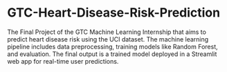 # GTC-Heart-Disease-Risk-Prediction
The Final Project of the GTC Machine Learning Internship that aims to predict heart disease risk using the UCI dataset. The machine learning pipeline includes data preprocessing, training models like Random Forest, and evaluation. The final output is a trained model deployed in a Streamlit web app for real-time user predictions.
